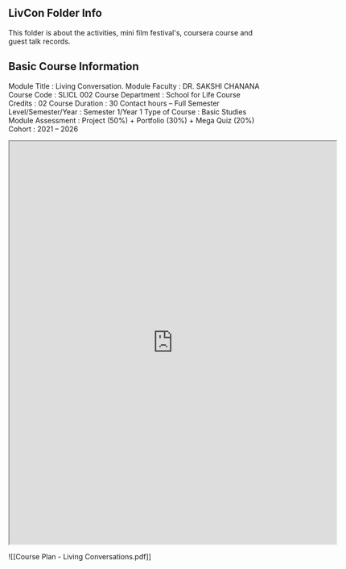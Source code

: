 ## LivCon Folder Info

This folder is about the activities, mini film festival's, coursera course and guest talk records.

## Basic Course Information

Module Title : Living Conversation.
Module Faculty : DR. SAKSHI CHANANA
Course Code : SLICL 002
Course Department : School for Life
Course Credits : 02
Course Duration : 30 Contact hours – Full Semester
Level/Semester/Year : Semester 1/Year 1
Type of Course : Basic Studies
Module Assessment : Project (50%) + Portfolio (30%) + Mega Quiz (20%)
Cohort : 2021 – 2026

<iframe src="http://localhost:8888/web/viewer.html?file=%2Fweb%2Fpdfs%2Fcompressed.tracemonkey-pldi-09.pdf" height="800" width="650"></iframe>

![[Course Plan - Living Conversations.pdf]]